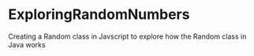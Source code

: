 # ExploringRandomNumbers
Creating a Random class in Javscript to explore how the Random class in Java works
